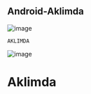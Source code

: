## Android-Aklimda ##


![image](https://github.com/aspook/Android-LockScreen/raw/master/screenshot/aklimda_icon.jpg)

	AKLIMDA

 ![image](https://github.com/aspook/Android-LockScreen/raw/master/screenshot/aklimda_ideascreen.jpg)

# Aklimda
